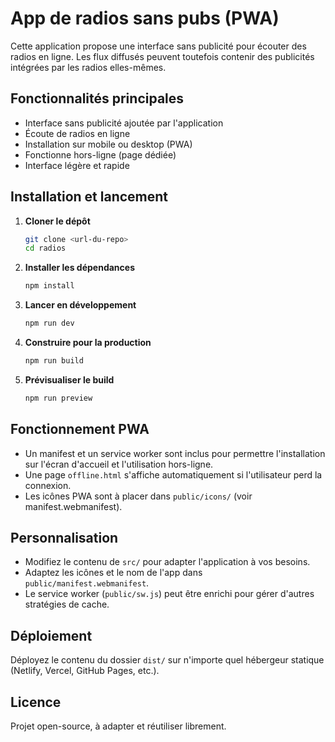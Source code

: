 # App de radios sans pubs (PWA)

Cette application propose une interface sans publicité pour écouter des radios en ligne. Les flux diffusés peuvent toutefois contenir des publicités intégrées par les radios elles-mêmes.

## Fonctionnalités principales
- Interface sans publicité ajoutée par l'application
- Écoute de radios en ligne
- Installation sur mobile ou desktop (PWA)
- Fonctionne hors-ligne (page dédiée)
- Interface légère et rapide

## Installation et lancement

1. **Cloner le dépôt**
   ```bash
   git clone <url-du-repo>
   cd radios
   ```
2. **Installer les dépendances**
   ```bash
   npm install
   ```
3. **Lancer en développement**
   ```bash
   npm run dev
   ```
4. **Construire pour la production**
   ```bash
   npm run build
   ```
5. **Prévisualiser le build**
   ```bash
   npm run preview
   ```

## Fonctionnement PWA
- Un manifest et un service worker sont inclus pour permettre l'installation sur l'écran d'accueil et l'utilisation hors-ligne.
- Une page `offline.html` s'affiche automatiquement si l'utilisateur perd la connexion.
- Les icônes PWA sont à placer dans `public/icons/` (voir manifest.webmanifest).

## Personnalisation
- Modifiez le contenu de `src/` pour adapter l'application à vos besoins.
- Adaptez les icônes et le nom de l'app dans `public/manifest.webmanifest`.
- Le service worker (`public/sw.js`) peut être enrichi pour gérer d'autres stratégies de cache.

## Déploiement
Déployez le contenu du dossier `dist/` sur n'importe quel hébergeur statique (Netlify, Vercel, GitHub Pages, etc.).

## Licence
Projet open-source, à adapter et réutiliser librement.
